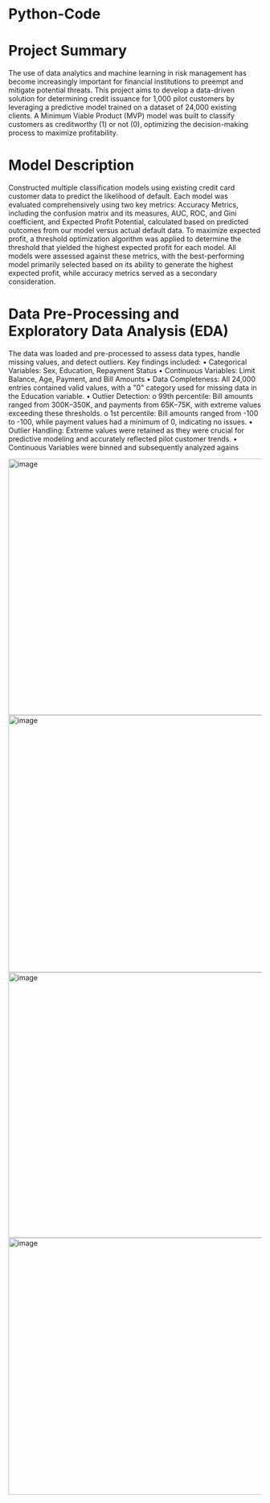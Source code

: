 # Python-Code
# Project Summary 
The use of data analytics and machine learning in risk management has become increasingly important for financial institutions to preempt and mitigate potential threats. This project aims to develop a data-driven solution for determining credit issuance for 1,000 pilot customers by leveraging a predictive model trained on a dataset of 24,000 existing clients. A Minimum Viable Product (MVP) model was built to classify customers as creditworthy (1) or not (0), optimizing the decision-making process to maximize profitability.
 

# Model Description
Constructed multiple classification models using existing credit card customer data to predict the likelihood of default. Each model was evaluated comprehensively using two key metrics: Accuracy Metrics, including the confusion matrix and its measures, AUC, ROC, and Gini coefficient, and Expected Profit Potential, calculated based on predicted outcomes from our model versus actual default data. To maximize expected profit, a threshold optimization algorithm was applied to determine the threshold that yielded the highest expected profit for each model. All models were assessed against these metrics, with the best-performing model primarily selected based on its ability to generate the highest expected profit, while accuracy metrics served as a secondary consideration.
 
# Data Pre-Processing and Exploratory Data Analysis (EDA)
The data was loaded and pre-processed to assess data types, handle missing values, and detect outliers. Key findings included:
•	Categorical Variables: Sex, Education, Repayment Status
•	Continuous Variables: Limit Balance, Age, Payment, and Bill Amounts
•	Data Completeness: All 24,000 entries contained valid values, with a "0" category used for missing data in the Education variable.
•	Outlier Detection:
o	99th percentile: Bill amounts ranged from 300K–350K, and payments from 65K–75K, with extreme values exceeding these thresholds.
o	1st percentile: Bill amounts ranged from -100 to -100, while payment values had a minimum of 0, indicating no issues.
•	Outlier Handling: Extreme values were retained as they were crucial for predictive modeling and accurately reflected pilot customer trends.
•	Continuous Variables were binned and subsequently analyzed agains

<img width="510" alt="image" src="https://github.com/user-attachments/assets/da23f96c-1531-43a3-8b1a-05027d2e8826" />
<img width="512" alt="image" src="https://github.com/user-attachments/assets/ef980061-df02-4ff7-a37f-ef831667c454" />

<img width="528" alt="image" src="https://github.com/user-attachments/assets/4802d714-ff21-4beb-9d07-69f301e87871" />

<img width="511" alt="image" src="https://github.com/user-attachments/assets/0a4e693b-185f-4e10-9d4a-582832c35102" />


